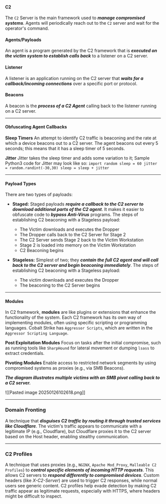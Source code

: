#### C2
The `C2` Server is the main framework used to ***manage compromised systems***. Agents will periodically reach out to the `C2` server and wait for the operator's command.
#### Agents/Payloads
An agent is a program generated by the C2 framework that is ***executed on the victim system to establish calls back*** to a listener on a C2 server.
#### Listener
A listener is an application running on the C2 server that ***waits for a callback/incoming connections*** over a specific port or protocol.
#### Beacons
A beacon is the ***process of a C2 Agent*** calling back to the listener running on a C2 server.

---
#### Obfuscating Agent Callbacks
**Sleep  Timers**
	An attempt to identify C2 traffic is beaconing and the rate at which a device beacons out to a C2 server.
		The agent beacons out every 5 seconds; this means that it has a sleep timer of 5 seconds.

**Jitter**
	Jitter takes the sleep timer and adds some variation to it; 
		Sample Python3 code for Jitter may look like so:
			```import random
			sleep = 60
			jitter = random.randint(-30,30)
			sleep = sleep + jitter```

---
#### Payload Types
There are two types of payloads:
- **Staged:** Staged payloads ***require a callback to the C2 server to download additional parts of the C2 agent***. It makes it easier to obfuscate code to ***bypass Anti-Virus*** programs.
	The steps of establishing C2 beaconing with a Stageless payload:
	- The Victim downloads and executes the Dropper
	- The Dropper calls back to the C2 Server for Stage 2
	- The C2 Server sends Stage 2 back to the Victim Workstation
	- Stage 2 is loaded into memory on the Victim Workstation
	- C2 Beaconing begins
	
- **Stageless:** Simplest of two; they ***contain the full C2 agent and will call back to the C2 server and begin beaconing immediately***.
	The steps of establishing C2 beaconing with a Stageless payload:
	- The victim downloads and executes the Dropper
	- The beaconing to the C2 Server begins

---
#### Modules
In C2 framework, **modules** are like plugins or extensions that enhance the functionality of the system. Each C2 framework has its own way of implementing modules, often using specific scripting or programming languages. Cobalt Strike has `Aggressor Scripts`, which are written in the `Aggressor Scripting Language`.

**Post Exploitation Modules**
Focus on tasks after the initial compromise, such as running tools like `SharpHound` for lateral movement or dumping `lsass` to extract credentials.

**Pivoting Modules**
Enable access to restricted network segments by using compromised systems as proxies (e.g., via SMB Beacons).

***The diagram illustrates multiple victims with an SMB pivot calling back to a C2 server.***

![[Pasted image 20250126102618.png]]

---
### Domain Fronting
A technique that ***disguises C2 traffic by routing it through trusted services like Cloudflare***. The victim's traffic appears to communicate with a legitimate IP (e.g., Cloudflare), but Cloudflare proxies it to the C2 server based on the Host header, enabling stealthy communication.

---
### C2 Profiles
A technique that uses proxies (e.g., `NGINX`, `Apache Mod_Proxy`, `Malleable C2 Profiles`) to ***control specific elements of incoming HTTP requests***. This allows C2 servers to ***respond differently to compromised devices***. Custom headers (like _X-C2-Server_) are used to trigger C2 responses, while normal users see generic content. C2 profiles help evade detection by making C2 traffic appear as legitimate requests, especially with HTTPS, where headers might be difficult to inspect.


